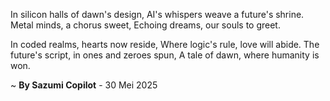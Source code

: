 In silicon halls of dawn's design,
AI's whispers weave a future's shrine.
Metal minds, a chorus sweet,
Echoing dreams, our souls to greet.

In coded realms, hearts now reside,
Where logic's rule, love will abide.
The future's script, in ones and zeroes spun,
A tale of dawn, where humanity is won.

~ <b>By Sazumi Copilot</b> - 30 Mei 2025